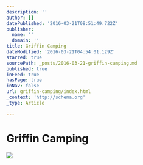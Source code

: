 ```yaml
---
description: ''
author: []
datePublished: '2016-03-21T08:51:49.722Z'
publisher:
  name: ''
  domain: ''
title: Griffin Camping
dateModified: '2016-03-21T04:54:01.129Z'
starred: true
sourcePath: _posts/2016-03-21-griffin-camping.md
published: true
inFeed: true
hasPage: true
inNav: false
url: griffin-camping/index.html
_context: 'http://schema.org'
_type: Article

---
```

# Griffin Camping
![](https://the-grid-user-content.s3-us-west-2.amazonaws.com/e94a1b18-2c2b-4ad3-a319-a92b205b8106.png)